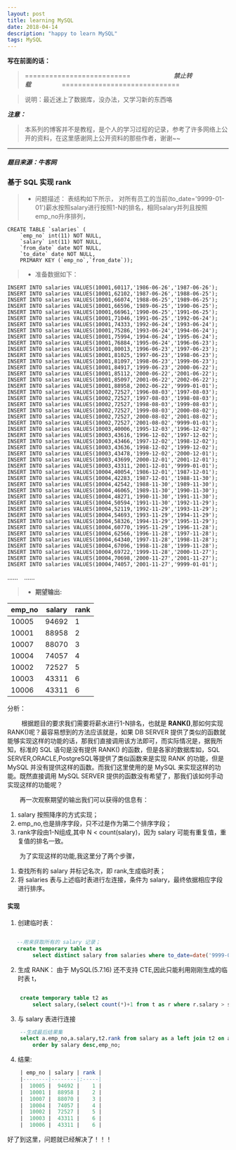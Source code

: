 ```yaml
---
layout: post
title: learning MySQL
date: 2018-04-14 
description: "happy to learn MySQL"
tags: MySQL   
---
```


**写在前面的话：**
> ==========================&emsp;&emsp;&emsp;&emsp;&emsp;&emsp;&emsp;***禁止转载***&emsp;&emsp;&emsp;&emsp;&emsp;=============================

> 说明：最近迷上了数据库，没办法，又学习新的东西咯

***注意：***

> 本系列的博客并不是教程，是个人的学习过程的记录，参考了许多网络上公开的资料，在这里感谢网上公开资料的那些作者，谢谢~~

-------
#### ***题目来源：牛客网***
### 基于 SQL 实现 rank
>* 问题描述：
表结构如下所示，
对所有员工的当前(to_date='9999-01-01')薪水按照salary进行按照1-N的排名，相同salary并列且按照    emp_no升序排列，
   
    CREATE TABLE `salaries` (
        `emp_no` int(11) NOT NULL,
        `salary` int(11) NOT NULL,
        `from_date` date NOT NULL,
        `to_date` date NOT NULL,
        PRIMARY KEY (`emp_no`,`from_date`));

>* 准备数据如下：

    INSERT INTO salaries VALUES(10001,60117,'1986-06-26','1987-06-26');
    INSERT INTO salaries VALUES(10001,62102,'1987-06-26','1988-06-25');
    INSERT INTO salaries VALUES(10001,66074,'1988-06-25','1989-06-25');
    INSERT INTO salaries VALUES(10001,66596,'1989-06-25','1990-06-25');
    INSERT INTO salaries VALUES(10001,66961,'1990-06-25','1991-06-25');
    INSERT INTO salaries VALUES(10001,71046,'1991-06-25','1992-06-24');
    INSERT INTO salaries VALUES(10001,74333,'1992-06-24','1993-06-24');
    INSERT INTO salaries VALUES(10001,75286,'1993-06-24','1994-06-24');
    INSERT INTO salaries VALUES(10001,75994,'1994-06-24','1995-06-24');
    INSERT INTO salaries VALUES(10001,76884,'1995-06-24','1996-06-23');
    INSERT INTO salaries VALUES(10001,80013,'1996-06-23','1997-06-23');
    INSERT INTO salaries VALUES(10001,81025,'1997-06-23','1998-06-23');
    INSERT INTO salaries VALUES(10001,81097,'1998-06-23','1999-06-23');
    INSERT INTO salaries VALUES(10001,84917,'1999-06-23','2000-06-22');
    INSERT INTO salaries VALUES(10001,85112,'2000-06-22','2001-06-22');
    INSERT INTO salaries VALUES(10001,85097,'2001-06-22','2002-06-22');
    INSERT INTO salaries VALUES(10001,88958,'2002-06-22','9999-01-01');
    INSERT INTO salaries VALUES(10002,72527,'1996-08-03','1997-08-03');
    INSERT INTO salaries VALUES(10002,72527,'1997-08-03','1998-08-03');
    INSERT INTO salaries VALUES(10002,72527,'1998-08-03','1999-08-03');
    INSERT INTO salaries VALUES(10002,72527,'1999-08-03','2000-08-02');
    INSERT INTO salaries VALUES(10002,72527,'2000-08-02','2001-08-02');
    INSERT INTO salaries VALUES(10002,72527,'2001-08-02','9999-01-01');
    INSERT INTO salaries VALUES(10003,40006,'1995-12-03','1996-12-02');
    INSERT INTO salaries VALUES(10003,43616,'1996-12-02','1997-12-02');
    INSERT INTO salaries VALUES(10003,43466,'1997-12-02','1998-12-02');
    INSERT INTO salaries VALUES(10003,43636,'1998-12-02','1999-12-02');
    INSERT INTO salaries VALUES(10003,43478,'1999-12-02','2000-12-01');
    INSERT INTO salaries VALUES(10003,43699,'2000-12-01','2001-12-01');
    INSERT INTO salaries VALUES(10003,43311,'2001-12-01','9999-01-01');
    INSERT INTO salaries VALUES(10004,40054,'1986-12-01','1987-12-01');
    INSERT INTO salaries VALUES(10004,42283,'1987-12-01','1988-11-30');
    INSERT INTO salaries VALUES(10004,42542,'1988-11-30','1989-11-30');
    INSERT INTO salaries VALUES(10004,46065,'1989-11-30','1990-11-30');
    INSERT INTO salaries VALUES(10004,48271,'1990-11-30','1991-11-30');
    INSERT INTO salaries VALUES(10004,50594,'1991-11-30','1992-11-29');
    INSERT INTO salaries VALUES(10004,52119,'1992-11-29','1993-11-29');
    INSERT INTO salaries VALUES(10004,54693,'1993-11-29','1994-11-29');
    INSERT INTO salaries VALUES(10004,58326,'1994-11-29','1995-11-29');
    INSERT INTO salaries VALUES(10004,60770,'1995-11-29','1996-11-28');
    INSERT INTO salaries VALUES(10004,62566,'1996-11-28','1997-11-28');
    INSERT INTO salaries VALUES(10004,64340,'1997-11-28','1998-11-28');
    INSERT INTO salaries VALUES(10004,67096,'1998-11-28','1999-11-28');
    INSERT INTO salaries VALUES(10004,69722,'1999-11-28','2000-11-27');
    INSERT INTO salaries VALUES(10004,70698,'2000-11-27','2001-11-27');
    INSERT INTO salaries VALUES(10004,74057,'2001-11-27','9999-01-01');
……&emsp;……

>* **期望输出:**

| emp_no | salary | rank |
|--------|--------|:-----|
|  10005 |  94692 |    1 |
|  10001 |  88958 |    2 |
|  10007 |  88070 |    3 |
|  10004 |  74057 |    4 |
|  10002 |  72527 |    5 |
|  10003 |  43311 |    6 |
|  10006 |  43311 |    6 |


分析：

&emsp;&emsp; 根据题目的要求我们需要将薪水进行1-N排名，也就是 **RANK()**,那如何实现 RANK()呢？最容易想到的方法应该就是，如果 DB SERVER 提供了类似的函数就能够实现这样的功能的话，那我们直接调用该方法即可，而实际情况是，据我所知，标准的 SQL 语句是没有提供 RANK() 的函数，但是各家的数据库如，SQL SERVER,ORACLE,PostgreSQL等提供了类似函数来是实现 RANK 的功能，但是 MySQL 并没有提供这样的函数。而我们这里使用的是 MySQL 来实现这样的功能。既然直接调用 MySQL SERVER 提供的函数没有希望了，那我们该如何手动实现这样的功能呢？

&emsp;&emsp;再一次观察期望的输出我们可以获得的信息有：

 1. salary 按照降序的方式实现；
 2. emp_no,也是排序字段，只不过是作为第二个排序字段；
 3. rank字段由1-N组成,其中 N < count(salary)，因为 salary 可能有重复值，重复值的排名一致。

&emsp;&emsp;为了实现这样的功能,我这里分了两个步骤，

 1. 查找所有的 salary 并标记名次，即 rank,生成临时表；
 2. 将 salaries 表与上述临时表进行左连接，条件为 salary，最终依据相应字段进行排序。

#### 实现

 1. 创建临时表：
 
 ```sql

    --用来获取所有的 salary 记录；
    create temporary table t as 
         select distinct salary from salaries where to_date=date('9999-01-01');

 ```

 2. 生成 RANK：
    由于 MySQL(5.7.16) 还不支持 CTE,因此只能利用刚刚生成的临时表 t，
```sql

    create temporary table t2 as
        select salary,(select count(*)+1 from t as r where r.salary > s.salary) as rank from t as s;

```

 3. 与 salary 表进行连接
```sql
    --生成最后结果集
    select a.emp_no,a.salary,t2.rank from salary as a left join t2 on a.salary=t2.salary
        order by salary desc,emp_no;

```

4. 结果:
```sql
    | emp_no | salary | rank |
    |--------|--------|:-----|
    |  10005 |  94692 |    1 |
    |  10001 |  88958 |    2 |
    |  10007 |  88070 |    3 |
    |  10004 |  74057 |    4 |
    |  10002 |  72527 |    5 |
    |  10003 |  43311 |    6 |
    |  10006 |  43311 |    6 |
```

好了到这里，问题就已经解决了！！！